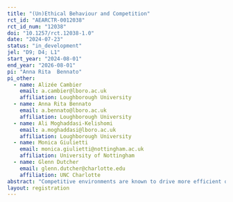 ```yaml
---
title: "(Un)Ethical Behaviour and Competition"
rct_id: "AEARCTR-0012038"
rct_id_num: "12038"
doi: "10.1257/rct.12038-1.0"
date: "2024-07-23"
status: "in_development"
jel: "D9; D4; L1"
start_year: "2024-08-01"
end_year: "2026-08-01"
pi: "Anna Rita  Bennato"
pi_other:
  - name: Alizée Cambier
    email: a.cambier@lboro.ac.uk
    affiliation: Loughborough University
  - name: Anna Rita Bennato
    email: a.bennato@lboro.ac.uk
    affiliation: Loughborough University
  - name: Ali Moghaddasi-Kelishomi
    email: a.moghaddasi@lboro.ac.uk
    affiliation: Loughborough University
  - name: Monica Giulietti
    email: monica.giulietti@nottingham.ac.uk
    affiliation: University of Nottingham
  - name: Glenn Dutcher
    email: glenn.dutcher@charlotte.edu
    affiliation: UNC Charlotte
abstract: "Competitive environments are known to drive more efficient outputs, and organizations frequently use contests to boost effort and performance levels. However, it remains unclear how increasing competitive pressure impacts individuals' self-assessment of their abilities and their use of resources. This raises the question of whether individuals and organizations might resort to unethical behavior to gain a competitive advantage. In this project, we will conduct an online experiment where participants will compete against peers in various competitive settings to explore this issue."
layout: registration
---
```


